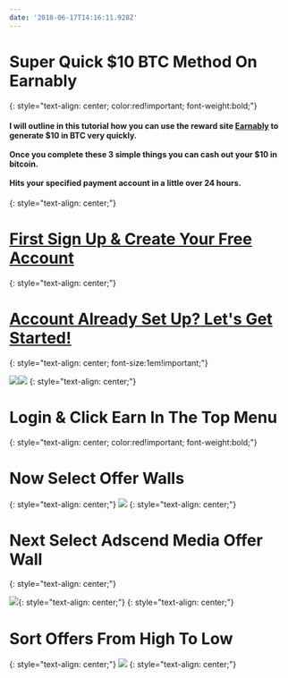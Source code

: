 ```yaml
---
date: '2018-06-17T14:16:11.928Z'
---
```

# <a id="_wcbyik9p97p8"></a>Super Quick $10 BTC Method On Earnably
{: style="text-align: center; color:red!important; font-weight:bold;"}

#### <a id="_4paibjdc3o0d"></a>I will outline in this tutorial how you can use the reward site [Earnably](https://earnably.com/i/LucyGotLocks) to generate $10 in BTC very quickly.<br><br> Once you complete these 3 simple things you can cash out your $10 in bitcoin.<br><br> Hits your specified payment account in a little over 24 hours.
{: style="text-align: center;"}

# <a id="_snfu3g7bac29"></a>[First Sign Up & Create Your Free Account](https://earnably.com/i/LucyGotLocks)
{: style="text-align: center;"}

# <a id="_snfz3g7bac29"></a>[Account Already Set Up? Let's Get Started!](https://earnably.github.io#start)
{: style="text-align: center; font-size:1em!important;"}

[**![](../../../../images/img-e2bafa2c-15bc-420d-87f2-292b260eefe7.jpg)**](https://earnably.com/i/LucyGotLocks)[**![](../../../../images/img-741866b8-7dfc-43e4-9797-f299c9318e59.png)**](https://earnably.com/i/LucyGotLocks)
{: style="text-align: center;"}

# <a id="start"></a>Login & Click Earn In The Top Menu
{: style="text-align: center; color:red!important; font-weight:bold;"}

# <a id="_wcbyik9p97p8"></a>Now Select Offer Walls
{: style="text-align: center;"}
![](../../../../images/img-ca3bb07b-2904-4e03-b973-dd81d127a560.png)
{: style="text-align: center;"}

# <a id="_wcbyik9p97p8"></a>Next Select Adscend Media Offer Wall
{: style="text-align: center;"}

![](../../../../images/img-02b9c0e9-4a81-419e-80f0-3a7441aec279.png){: style="text-align: center;"}
{: style="text-align: center;"}
# <a id="_wcbyik9p97p8"></a>Sort Offers From High To Low
{: style="text-align: center;"}
![](../../../../images/img-48025d81-de42-41e7-bc07-069443a8f552.png)
{: style="text-align: center;"}

